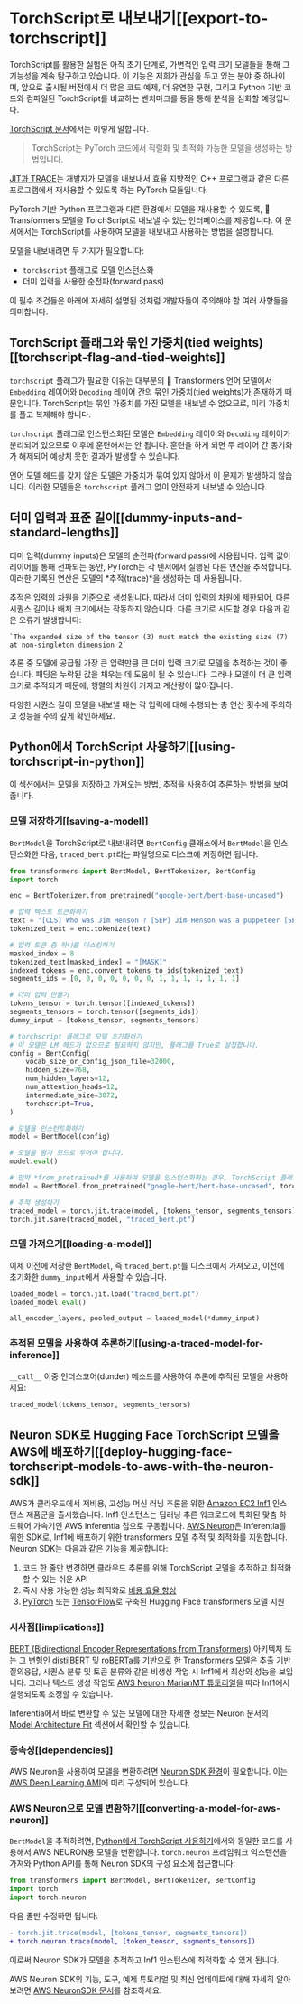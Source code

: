 <!--Copyright 2022 The HuggingFace Team. All rights reserved.

Licensed under the Apache License, Version 2.0 (the "License"); you may not use this file except in compliance with
the License. You may obtain a copy of the License at

http://www.apache.org/licenses/LICENSE-2.0

Unless required by applicable law or agreed to in writing, software distributed under the License is distributed on
an "AS IS" BASIS, WITHOUT WARRANTIES OR CONDITIONS OF ANY KIND, either express or implied. See the License for the
specific language governing permissions and limitations under the License.

⚠️ Note that this file is in Markdown but contain specific syntax for our doc-builder (similar to MDX) that may not be
rendered properly in your Markdown viewer.

-->

# TorchScript로 내보내기[[export-to-torchscript]]

<Tip>

TorchScript를 활용한 실험은 아직 초기 단계로, 가변적인 입력 크기 모델들을 통해 그 기능성을 계속 탐구하고 있습니다. 
이 기능은 저희가 관심을 두고 있는 분야 중 하나이며, 
앞으로 출시될 버전에서 더 많은 코드 예제, 더 유연한 구현, 그리고 Python 기반 코드와 컴파일된 TorchScript를 비교하는 벤치마크를 등을 통해 분석을 심화할 예정입니다.

</Tip>

[TorchScript 문서](https://pytorch.org/docs/stable/jit.html)에서는 이렇게 말합니다.

> TorchScript는 PyTorch 코드에서 직렬화 및 최적화 가능한 모델을 생성하는 방법입니다.

[JIT과 TRACE](https://pytorch.org/docs/stable/jit.html)는 개발자가 모델을 내보내서 효율 지향적인 C++ 프로그램과 같은 다른 프로그램에서 재사용할 수 있도록 하는 PyTorch 모듈입니다.

PyTorch 기반 Python 프로그램과 다른 환경에서 모델을 재사용할 수 있도록, 🤗 Transformers 모델을 TorchScript로 내보낼 수 있는 인터페이스를 제공합니다. 
이 문서에서는 TorchScript를 사용하여 모델을 내보내고 사용하는 방법을 설명합니다.

모델을 내보내려면 두 가지가 필요합니다:

- `torchscript` 플래그로 모델 인스턴스화
- 더미 입력을 사용한 순전파(forward pass)

이 필수 조건들은 아래에 자세히 설명된 것처럼 개발자들이 주의해야 할 여러 사항들을 의미합니다.

## TorchScript 플래그와 묶인 가중치(tied weights)[[torchscript-flag-and-tied-weights]]

`torchscript` 플래그가 필요한 이유는 대부분의 🤗 Transformers 언어 모델에서 `Embedding` 레이어와 `Decoding` 레이어 간의 묶인 가중치(tied weights)가 존재하기 때문입니다.
TorchScript는 묶인 가중치를 가진 모델을 내보낼 수 없으므로, 미리 가중치를 풀고 복제해야 합니다.

`torchscript` 플래그로 인스턴스화된 모델은 `Embedding` 레이어와 `Decoding` 레이어가 분리되어 있으므로 이후에 훈련해서는 안 됩니다.
훈련을 하게 되면 두 레이어 간 동기화가 해제되어 예상치 못한 결과가 발생할 수 있습니다.

언어 모델 헤드를 갖지 않은 모델은 가중치가 묶여 있지 않아서 이 문제가 발생하지 않습니다.
이러한 모델들은 `torchscript` 플래그 없이 안전하게 내보낼 수 있습니다.

## 더미 입력과 표준 길이[[dummy-inputs-and-standard-lengths]]

더미 입력(dummy inputs)은 모델의 순전파(forward pass)에 사용됩니다. 
입력 값이 레이어를 통해 전파되는 동안, PyTorch는 각 텐서에서 실행된 다른 연산을 추적합니다. 
이러한 기록된 연산은 모델의 *추적(trace)*을 생성하는 데 사용됩니다.

추적은 입력의 차원을 기준으로 생성됩니다. 
따라서 더미 입력의 차원에 제한되어, 다른 시퀀스 길이나 배치 크기에서는 작동하지 않습니다. 
다른 크기로 시도할 경우 다음과 같은 오류가 발생합니다:

```
`The expanded size of the tensor (3) must match the existing size (7) at non-singleton dimension 2`
```
추론 중 모델에 공급될 가장 큰 입력만큼 큰 더미 입력 크기로 모델을 추적하는 것이 좋습니다. 
패딩은 누락된 값을 채우는 데 도움이 될 수 있습니다. 
그러나 모델이 더 큰 입력 크기로 추적되기 때문에, 행렬의 차원이 커지고 계산량이 많아집니다.

다양한 시퀀스 길이 모델을 내보낼 때는 각 입력에 대해 수행되는 총 연산 횟수에 주의하고 성능을 주의 깊게 확인하세요.

## Python에서 TorchScript 사용하기[[using-torchscript-in-python]]

이 섹션에서는 모델을 저장하고 가져오는 방법, 추적을 사용하여 추론하는 방법을 보여줍니다.

### 모델 저장하기[[saving-a-model]]

`BertModel`을 TorchScript로 내보내려면 `BertConfig` 클래스에서 `BertModel`을 인스턴스화한 다음, `traced_bert.pt`라는 파일명으로 디스크에 저장하면 됩니다.

```python
from transformers import BertModel, BertTokenizer, BertConfig
import torch

enc = BertTokenizer.from_pretrained("google-bert/bert-base-uncased")

# 입력 텍스트 토큰화하기
text = "[CLS] Who was Jim Henson ? [SEP] Jim Henson was a puppeteer [SEP]"
tokenized_text = enc.tokenize(text)

# 입력 토큰 중 하나를 마스킹하기
masked_index = 8
tokenized_text[masked_index] = "[MASK]"
indexed_tokens = enc.convert_tokens_to_ids(tokenized_text)
segments_ids = [0, 0, 0, 0, 0, 0, 0, 1, 1, 1, 1, 1, 1, 1]

# 더미 입력 만들기
tokens_tensor = torch.tensor([indexed_tokens])
segments_tensors = torch.tensor([segments_ids])
dummy_input = [tokens_tensor, segments_tensors]

# torchscript 플래그로 모델 초기화하기
# 이 모델은 LM 헤드가 없으므로 필요하지 않지만, 플래그를 True로 설정합니다.
config = BertConfig(
    vocab_size_or_config_json_file=32000,
    hidden_size=768,
    num_hidden_layers=12,
    num_attention_heads=12,
    intermediate_size=3072,
    torchscript=True,
)

# 모델을 인스턴트화하기
model = BertModel(config)

# 모델을 평가 모드로 두어야 합니다.
model.eval()

# 만약 *from_pretrained*를 사용하여 모델을 인스턴스화하는 경우, TorchScript 플래그를 쉽게 설정할 수 있습니다
model = BertModel.from_pretrained("google-bert/bert-base-uncased", torchscript=True)

# 추적 생성하기
traced_model = torch.jit.trace(model, [tokens_tensor, segments_tensors])
torch.jit.save(traced_model, "traced_bert.pt")
```

### 모델 가져오기[[loading-a-model]]

이제 이전에 저장한 `BertModel`, 즉 `traced_bert.pt`를 디스크에서 가져오고, 이전에 초기화한 `dummy_input`에서 사용할 수 있습니다.

```python
loaded_model = torch.jit.load("traced_bert.pt")
loaded_model.eval()

all_encoder_layers, pooled_output = loaded_model(*dummy_input)
```

### 추적된 모델을 사용하여 추론하기[[using-a-traced-model-for-inference]]

`__call__` 이중 언더스코어(dunder) 메소드를 사용하여 추론에 추적된 모델을 사용하세요:

```python
traced_model(tokens_tensor, segments_tensors)
```

## Neuron SDK로 Hugging Face TorchScript 모델을 AWS에 배포하기[[deploy-hugging-face-torchscript-models-to-aws-with-the-neuron-sdk]]

AWS가 클라우드에서 저비용, 고성능 머신 러닝 추론을 위한 [Amazon EC2 Inf1](https://aws.amazon.com/ec2/instance-types/inf1/) 인스턴스 제품군을 출시했습니다. 
Inf1 인스턴스는 딥러닝 추론 워크로드에 특화된 맞춤 하드웨어 가속기인 AWS Inferentia 칩으로 구동됩니다. 
[AWS Neuron](https://awsdocs-neuron.readthedocs-hosted.com/en/latest/#)은 Inferentia를 위한 SDK로, Inf1에 배포하기 위한 transformers 모델 추적 및 최적화를 지원합니다. 
Neuron SDK는 다음과 같은 기능을 제공합니다:

1. 코드 한 줄만 변경하면 클라우드 추론를 위해 TorchScript 모델을 추적하고 최적화할 수 있는 쉬운 API
2. 즉시 사용 가능한 성능 최적화로 [비용 효율 향상](https://awsdocs-neuron.readthedocs-hosted.com/en/latest/neuron-guide/benchmark/>)
3. [PyTorch](https://awsdocs-neuron.readthedocs-hosted.com/en/latest/src/examples/pytorch/bert_tutorial/tutorial_pretrained_bert.html) 또는 [TensorFlow](https://awsdocs-neuron.readthedocs-hosted.com/en/latest/src/examples/tensorflow/huggingface_bert/huggingface_bert.html)로 구축된 Hugging Face transformers 모델 지원

### 시사점[[implications]]

[BERT (Bidirectional Encoder Representations from Transformers)](https://hf-mirror.com/docs/transformers/main/model_doc/bert) 아키텍처 또는 그 변형인 [distilBERT](https://hf-mirror.com/docs/transformers/main/model_doc/distilbert) 및 [roBERTa](https://hf-mirror.com/docs/transformers/main/model_doc/roberta)를 기반으로 한 Transformers 모델은 추출 기반 질의응답, 시퀀스 분류 및 토큰 분류와 같은 비생성 작업 시 Inf1에서 최상의 성능을 보입니다. 
그러나 텍스트 생성 작업도 [AWS Neuron MarianMT 튜토리얼](https://awsdocs-neuron.readthedocs-hosted.com/en/latest/src/examples/pytorch/transformers-marianmt.html)을 따라 Inf1에서 실행되도록 조정할 수 있습니다.

Inferentia에서 바로 변환할 수 있는 모델에 대한 자세한 정보는 Neuron 문서의 [Model Architecture Fit](https://awsdocs-neuron.readthedocs-hosted.com/en/latest/neuron-guide/models/models-inferentia.html#models-inferentia) 섹션에서 확인할 수 있습니다.

### 종속성[[dependencies]]

AWS Neuron을 사용하여 모델을 변환하려면 [Neuron SDK 환경](https://awsdocs-neuron.readthedocs-hosted.com/en/latest/neuron-guide/neuron-frameworks/pytorch-neuron/index.html#installation-guide)이 필요합니다.
 이는 [AWS Deep Learning AMI](https://docs.aws.amazon.com/dlami/latest/devguide/tutorial-inferentia-launching.html)에 미리 구성되어 있습니다.

### AWS Neuron으로 모델 변환하기[[converting-a-model-for-aws-neuron]]

`BertModel`을 추적하려면, [Python에서 TorchScript 사용하기](torchscript#using-torchscript-in-python)에서와 동일한 코드를 사용해서 AWS NEURON용 모델을 변환합니다. 
`torch.neuron` 프레임워크 익스텐션을 가져와 Python API를 통해 Neuron SDK의 구성 요소에 접근합니다:

```python
from transformers import BertModel, BertTokenizer, BertConfig
import torch
import torch.neuron
```

다음 줄만 수정하면 됩니다:

```diff
- torch.jit.trace(model, [tokens_tensor, segments_tensors])
+ torch.neuron.trace(model, [token_tensor, segments_tensors])
```

이로써 Neuron SDK가 모델을 추적하고 Inf1 인스턴스에 최적화할 수 있게 됩니다.

AWS Neuron SDK의 기능, 도구, 예제 튜토리얼 및 최신 업데이트에 대해 자세히 알아보려면 [AWS NeuronSDK 문서](https://awsdocs-neuron.readthedocs-hosted.com/en/latest/index.html)를 참조하세요.

